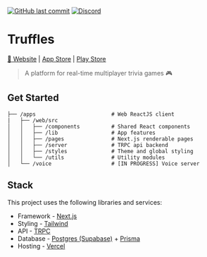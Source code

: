 [![GitHub last commit](https://img.shields.io/github/last-commit/kyh/truffles)](https://github.com/kyh/truffles)
[![Discord](https://img.shields.io/badge/Discord-Join%20Chat-%237289DA)](https://discord.gg/Rt8ygmQ4fk)

# Truffles

[🚀 Website](https://truffles.tv) | [App Store]() | [Play Store]()

> A platform for real-time multiplayer trivia games 🎮

## Get Started

```
├── /apps                        # Web ReactJS client
|   ├── /web/src
│   │   ├── /components          # Shared React components
│   │   ├── /lib                 # App features
│   │   ├── /pages               # Next.js renderable pages
│   │   ├── /server              # TRPC api backend
│   │   ├── /styles              # Theme and global styling
│   │   └── /utils               # Utility modules
│   └── /voice                   # [IN PROGRESS] Voice server
```

## Stack

This project uses the following libraries and services:

- Framework - [Next.js](https://nextjs.org)
- Styling - [Tailwind](https://tailwindcss.com)
- API - [TRPC](https://trpc.io/)
- Database - [Postgres (Supabase)](https://supabase.com) + [Prisma](https://www.prisma.io)
- Hosting - [Vercel](https://vercel.com)
